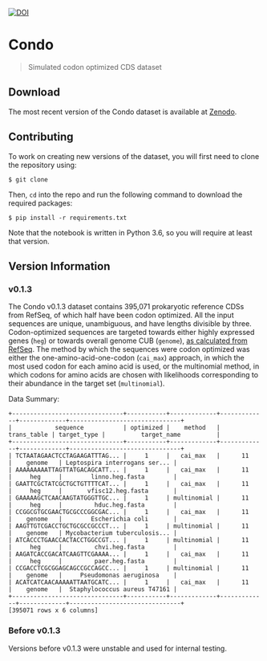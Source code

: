 [![DOI](https://zenodo.org/badge/DOI/10.5281/zenodo.1342306.svg)](https://doi.org/10.5281/zenodo.1342306)

# Condo
> Simulated codon optimized CDS dataset

## Download

The most recent version of the Condo dataset is available at [Zenodo](https://doi.org/10.5281/zenodo.1342306).

## Contributing
To work on creating new versions of the dataset, you will first need to clone the repository using:

    $ git clone

Then, `cd` into the repo and run the following command to download the required packages:

    $ pip install -r requirements.txt

Note that the notebook is written in Python 3.6, so you will require at least that version.

## Version Information

### v0.1.3

The Condo v0.1.3 dataset contains 395,071 prokaryotic reference CDSs from RefSeq, of
which half have been codon optimized. All the input sequences are unique,
unambiguous, and have lengths divisible by three. Codon-optimized sequences are
targeted towards either highly expressed genes (`heg`) or towards overall genome
CUB (`genome`), [as calculated from
RefSeq](hive.biochemistry.gwu.edu/review/codon). The method by which the
sequences were codon optimized was either the one-amino-acid-one-codon
(`cai_max`) approach, in which the most used codon for each amino acid is used, or the
multinomial method, in which codons for amino acids are chosen with likelihoods
corresponding to their abundance in the target set (`multinomial`).

Data Summary:

    +-------------------------------+-----------+-------------+-------------+-------------+-------------------------------+
    |            sequence           | optimized |    method   | trans_table | target_type |          target_name          |
    +-------------------------------+-----------+-------------+-------------+-------------+-------------------------------+
    | TCTAATAGAACTCCTAGAAGATTTAG... |     1     |   cai_max   |      11     |    genome   | Leptospira interrogans ser... |
    | AAAAAAAAATTAGTTATGACAGCATT... |     1     |   cai_max   |      11     |     heg     |        linno.heg.fasta        |
    | GAATTCGCTATCGCTGCTGTTTTCAT... |     1     |   cai_max   |      11     |     heg     |       vfisc12.heg.fasta       |
    | GAAAAAGCTCAACAAGTATGGGTTGC... |     1     | multinomial |      11     |     heg     |         hduc.heg.fasta        |
    | CCGGCGTGCGAACTGCGCCCGGCGAC... |     1     |   cai_max   |      11     |    genome   |        Escherichia coli       |
    | AAGTTGTCGACCTGCTGCGCCGCCCT... |     1     | multinomial |      11     |    genome   | Mycobacterium tuberculosis... |
    | ATCACCCTGAACCACTACCTGGCCGT... |     1     | multinomial |      11     |     heg     |         chvi.heg.fasta        |
    | AAGATCACCGACATCAAGTTCGAAAA... |     1     |   cai_max   |      11     |     heg     |         paer.heg.fasta        |
    | CCGACCTCGCGGAGCAGCCGCCAGCC... |     1     | multinomial |      11     |    genome   |     Pseudomonas aeruginosa    |
    | ACATCATCAACAAAAATTAATGCATC... |     1     |   cai_max   |      11     |    genome   |  Staphylococcus aureus T47161 |
    +-------------------------------+-----------+-------------+-------------+-------------+-------------------------------+
    [395071 rows x 6 columns]

### Before v0.1.3

Versions before v0.1.3 were unstable and used for internal testing.
